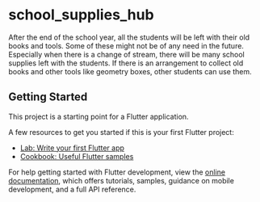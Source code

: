 # school_supplies_hub

After the end of the school year, all the students will be left with their old books and tools. Some of these might not be of any need in the future.  Especially when there is a change of stream, there will be many school supplies left with the students. If there is an arrangement to collect old books and other tools like geometry boxes, other students can use them. 

## Getting Started

This project is a starting point for a Flutter application.

A few resources to get you started if this is your first Flutter project:

- [Lab: Write your first Flutter app](https://docs.flutter.dev/get-started/codelab)
- [Cookbook: Useful Flutter samples](https://docs.flutter.dev/cookbook)

For help getting started with Flutter development, view the
[online documentation](https://docs.flutter.dev/), which offers tutorials,
samples, guidance on mobile development, and a full API reference.
